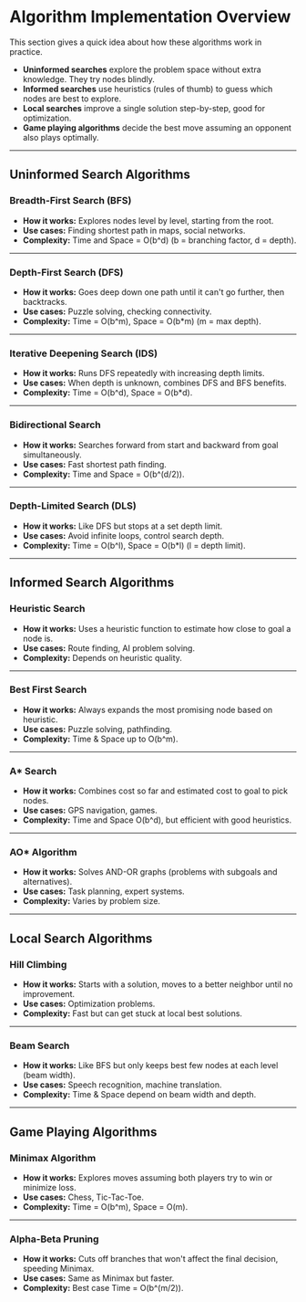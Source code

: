 # Algorithm Implementation Overview

This section gives a quick idea about how these algorithms work in practice.

- **Uninformed searches** explore the problem space without extra knowledge. They try nodes blindly.
- **Informed searches** use heuristics (rules of thumb) to guess which nodes are best to explore.
- **Local searches** improve a single solution step-by-step, good for optimization.
- **Game playing algorithms** decide the best move assuming an opponent also plays optimally.

---

## Uninformed Search Algorithms

### Breadth-First Search (BFS)  
- **How it works:** Explores nodes level by level, starting from the root.  
- **Use cases:** Finding shortest path in maps, social networks.  
- **Complexity:** Time and Space = O(b^d) (b = branching factor, d = depth).

---

### Depth-First Search (DFS)  
- **How it works:** Goes deep down one path until it can't go further, then backtracks.  
- **Use cases:** Puzzle solving, checking connectivity.  
- **Complexity:** Time = O(b^m), Space = O(b*m) (m = max depth).

---

### Iterative Deepening Search (IDS)  
- **How it works:** Runs DFS repeatedly with increasing depth limits.  
- **Use cases:** When depth is unknown, combines DFS and BFS benefits.  
- **Complexity:** Time = O(b^d), Space = O(b*d).

---

### Bidirectional Search  
- **How it works:** Searches forward from start and backward from goal simultaneously.  
- **Use cases:** Fast shortest path finding.  
- **Complexity:** Time and Space = O(b^(d/2)).

---

### Depth-Limited Search (DLS)  
- **How it works:** Like DFS but stops at a set depth limit.  
- **Use cases:** Avoid infinite loops, control search depth.  
- **Complexity:** Time = O(b^l), Space = O(b*l) (l = depth limit).

---

## Informed Search Algorithms

### Heuristic Search  
- **How it works:** Uses a heuristic function to estimate how close to goal a node is.  
- **Use cases:** Route finding, AI problem solving.  
- **Complexity:** Depends on heuristic quality.

---

### Best First Search  
- **How it works:** Always expands the most promising node based on heuristic.  
- **Use cases:** Puzzle solving, pathfinding.  
- **Complexity:** Time & Space up to O(b^m).

---

### A* Search  
- **How it works:** Combines cost so far and estimated cost to goal to pick nodes.  
- **Use cases:** GPS navigation, games.  
- **Complexity:** Time and Space O(b^d), but efficient with good heuristics.

---

### AO* Algorithm  
- **How it works:** Solves AND-OR graphs (problems with subgoals and alternatives).  
- **Use cases:** Task planning, expert systems.  
- **Complexity:** Varies by problem size.

---

## Local Search Algorithms

### Hill Climbing  
- **How it works:** Starts with a solution, moves to a better neighbor until no improvement.  
- **Use cases:** Optimization problems.  
- **Complexity:** Fast but can get stuck at local best solutions.

---

### Beam Search  
- **How it works:** Like BFS but only keeps best few nodes at each level (beam width).  
- **Use cases:** Speech recognition, machine translation.  
- **Complexity:** Time & Space depend on beam width and depth.

---

## Game Playing Algorithms

### Minimax Algorithm  
- **How it works:** Explores moves assuming both players try to win or minimize loss.  
- **Use cases:** Chess, Tic-Tac-Toe.  
- **Complexity:** Time = O(b^m), Space = O(m).

---

### Alpha-Beta Pruning  
- **How it works:** Cuts off branches that won't affect the final decision, speeding Minimax.  
- **Use cases:** Same as Minimax but faster.  
- **Complexity:** Best case Time = O(b^(m/2)).

